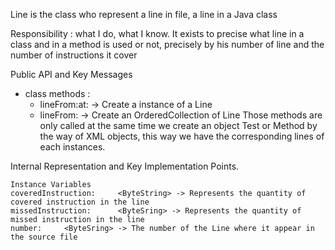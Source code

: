 Line is the class who represent a line in file, a line in a Java class

Responsibility : what I do, what I know.
It exists to precise what line in a class and in a method is used or not, precisely by his number of line and the number of instructions it cover

Public API and Key Messages

- class methods :
	- lineFrom:at: -> Create a instance of a Line
	- lineFrom: -> Create an OrderedCollection of Line
Those methods are only called at the same time we create an object Test or Method by the way of XML objects, this way we have the corresponding lines of each instances.

Internal Representation and Key Implementation Points.

    Instance Variables
	coveredInstruction:		<ByteString> -> Represents the quantity of covered instruction in the line
	missedInstruction:		<ByteSring> -> Represents the quantity of missed instruction in the line
	number:		<ByteSring> -> The number of the Line where it appear in the source file